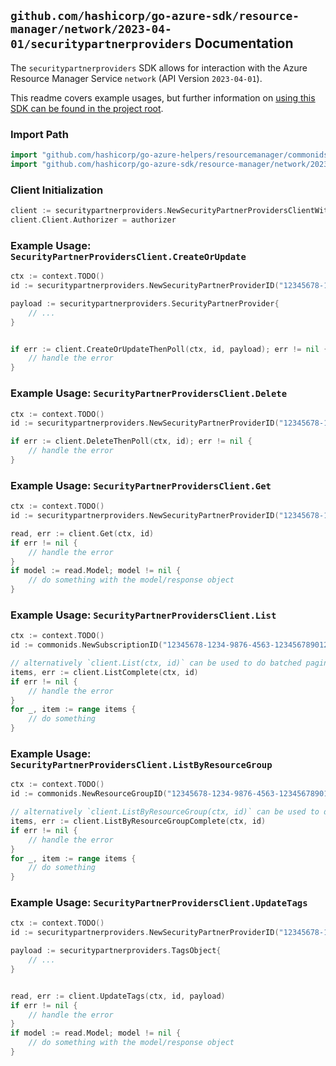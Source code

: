 
## `github.com/hashicorp/go-azure-sdk/resource-manager/network/2023-04-01/securitypartnerproviders` Documentation

The `securitypartnerproviders` SDK allows for interaction with the Azure Resource Manager Service `network` (API Version `2023-04-01`).

This readme covers example usages, but further information on [using this SDK can be found in the project root](https://github.com/hashicorp/go-azure-sdk/tree/main/docs).

### Import Path

```go
import "github.com/hashicorp/go-azure-helpers/resourcemanager/commonids"
import "github.com/hashicorp/go-azure-sdk/resource-manager/network/2023-04-01/securitypartnerproviders"
```


### Client Initialization

```go
client := securitypartnerproviders.NewSecurityPartnerProvidersClientWithBaseURI("https://management.azure.com")
client.Client.Authorizer = authorizer
```


### Example Usage: `SecurityPartnerProvidersClient.CreateOrUpdate`

```go
ctx := context.TODO()
id := securitypartnerproviders.NewSecurityPartnerProviderID("12345678-1234-9876-4563-123456789012", "example-resource-group", "securityPartnerProviderValue")

payload := securitypartnerproviders.SecurityPartnerProvider{
	// ...
}


if err := client.CreateOrUpdateThenPoll(ctx, id, payload); err != nil {
	// handle the error
}
```


### Example Usage: `SecurityPartnerProvidersClient.Delete`

```go
ctx := context.TODO()
id := securitypartnerproviders.NewSecurityPartnerProviderID("12345678-1234-9876-4563-123456789012", "example-resource-group", "securityPartnerProviderValue")

if err := client.DeleteThenPoll(ctx, id); err != nil {
	// handle the error
}
```


### Example Usage: `SecurityPartnerProvidersClient.Get`

```go
ctx := context.TODO()
id := securitypartnerproviders.NewSecurityPartnerProviderID("12345678-1234-9876-4563-123456789012", "example-resource-group", "securityPartnerProviderValue")

read, err := client.Get(ctx, id)
if err != nil {
	// handle the error
}
if model := read.Model; model != nil {
	// do something with the model/response object
}
```


### Example Usage: `SecurityPartnerProvidersClient.List`

```go
ctx := context.TODO()
id := commonids.NewSubscriptionID("12345678-1234-9876-4563-123456789012")

// alternatively `client.List(ctx, id)` can be used to do batched pagination
items, err := client.ListComplete(ctx, id)
if err != nil {
	// handle the error
}
for _, item := range items {
	// do something
}
```


### Example Usage: `SecurityPartnerProvidersClient.ListByResourceGroup`

```go
ctx := context.TODO()
id := commonids.NewResourceGroupID("12345678-1234-9876-4563-123456789012", "example-resource-group")

// alternatively `client.ListByResourceGroup(ctx, id)` can be used to do batched pagination
items, err := client.ListByResourceGroupComplete(ctx, id)
if err != nil {
	// handle the error
}
for _, item := range items {
	// do something
}
```


### Example Usage: `SecurityPartnerProvidersClient.UpdateTags`

```go
ctx := context.TODO()
id := securitypartnerproviders.NewSecurityPartnerProviderID("12345678-1234-9876-4563-123456789012", "example-resource-group", "securityPartnerProviderValue")

payload := securitypartnerproviders.TagsObject{
	// ...
}


read, err := client.UpdateTags(ctx, id, payload)
if err != nil {
	// handle the error
}
if model := read.Model; model != nil {
	// do something with the model/response object
}
```
